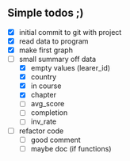 ## Simple todos ;)

- [x] initial commit to git with project
- [x] read data to program
- [x] make first graph
- [ ] small summary off data
  - [x] empty values (learer_id)
  - [x] country
  - [x] in course
  - [x] chapter
  - [ ] avg_score
  - [ ] completion
  - [ ] inv_rate
- [ ] refactor code
  - [ ] good comment
  - [ ] maybe doc (if functions)